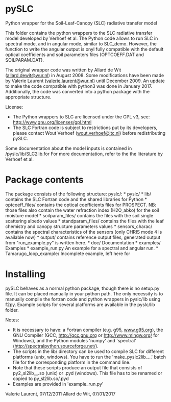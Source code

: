 # pySLC
Python wrapper for the Soil-Leaf-Canopy (SLC) radiative transfer model

This folder contains the python wrappers to the SLC radiative transfer model developed by Verhoef et al. 
The Python code allows to run SLC in spectral mode, and in angular mode, similar to SLC_demo. However,
the function to write the angular output is onyl fully compatible with the default optical coefficients and
soil parameters files (OPTCOEFF.DAT and SOILPARAM.DAT).

The original wrapper code was written by Allard de Wit (allard.dewit@wur.nl) in August 2008.
Some modifications have been made by Valerie Laurent (valerie.laurent@wur.nl) until December 2009.
An update to make the code compatible with python3 was done in January 2017. Additionally, the code
was converted into a python package with the appropriate structure.

License:
*  The Python wrappers to SLC are licensed under the GPL v3, see:
   http://www.gnu.org/licenses/gpl.html
*  The SLC Fortran code is subject to restrictions put by its developers, please
   contact Wout Verhoef (wout.verhoef@itc.nl) before redistributing pySLC.

Some documentation about the model inputs is contained in /pyslc/lib/SLC2lib.for
For more documentation, refer to the the literature by Verhoef et al.

# Package contents

The package consists of the following structure:
pyslc/:
    * pyslc/
        *  lib/              contains the SLC Fortran code and the shared libraries for Python
        *  optcoeff_files/   contains the optical coefficients files for PROSPECT.
                             NB: those files also contain the water refraction index (H2O_abko) for the soil moisture model
        *  soilparam_files/  contains the files with the soil single scattering albedo values
        *  standparam_files/ contains the files with the leaf chemistry and canopy structure parameters values
        *  sensors_charac/   contains the spectral characteristics of the sensors (only CHRIS mode 4 is available now)
    * output/           contains reference output files, generated output from "run_example.py" is written here.
    * doc/              Documentation
    * examples/         Examples
        * example_run.py    An example for a spectral and angular run.
        * Tamarugo_loop_example/ Incomplete example, left here for

# Installing

pySLC behaves as a normal python package, though there is no setup.py file. It can be placed manually in your python path.
The only necessity is to manually compile the fortran code and python wrappers in pyslc/lib using f2py. Example scripts 
for several platforms are available in the pyslc/lib folder.

Notes:
*  It is necessary to have: a Fortran compiler (e.g. g95, www.g95.org),
   the GNU Compiler (GCC, http://gcc.gnu.org or http://www.mingw.org/ for Windows), and 
   the Python modules 'numpy' and 'spectral' (http://spectralpython.sourceforge.net/).
*  The scripts in the lib/ directory can be used to compile SLC for different
   platforms (unix, windows). You have to run the 'make_pyslc2lib_...' batch file for the corresponding platform
   in the command line.
*  Note that these scripts produce an output file that consists of py2_sl2lib_<pyversion>_<platform>.so (unix) or .pyd
   (windows).  This file has to be renamed or copied to py_sl2lib.so/.pyd
*  Examples are provided in 'example_run.py'


Valerie Laurent, 07/12/2011
Allard de Wit, 07/01/2017
